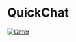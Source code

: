 # QuickChat

[![Gitter](https://badges.gitter.im/Join%20Chat.svg)](https://gitter.im/sparklystar/QuickChat?utm_source=badge&utm_medium=badge&utm_campaign=pr-badge&utm_content=badge)